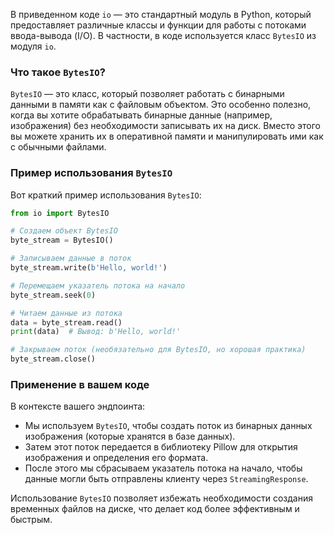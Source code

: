 В приведенном коде `io` — это стандартный модуль в Python, который предоставляет различные классы и функции для работы с потоками ввода-вывода (I/O). В частности, в коде используется класс `BytesIO` из модуля `io`.

### Что такое `BytesIO`?

`BytesIO` — это класс, который позволяет работать с бинарными данными в памяти как с файловым объектом. Это особенно полезно, когда вы хотите обрабатывать бинарные данные (например, изображения) без необходимости записывать их на диск. Вместо этого вы можете хранить их в оперативной памяти и манипулировать ими как с обычными файлами.

### Пример использования `BytesIO`

Вот краткий пример использования `BytesIO`:

```python
from io import BytesIO

# Создаем объект BytesIO
byte_stream = BytesIO()

# Записываем данные в поток
byte_stream.write(b'Hello, world!')

# Перемещаем указатель потока на начало
byte_stream.seek(0)

# Читаем данные из потока
data = byte_stream.read()
print(data)  # Вывод: b'Hello, world!'

# Закрываем поток (необязательно для BytesIO, но хорошая практика)
byte_stream.close()
```

### Применение в вашем коде

В контексте вашего эндпоинта:

- Мы используем `BytesIO`, чтобы создать поток из бинарных данных изображения (которые хранятся в базе данных).
- Затем этот поток передается в библиотеку Pillow для открытия изображения и определения его формата.
- После этого мы сбрасываем указатель потока на начало, чтобы данные могли быть отправлены клиенту через `StreamingResponse`.

Использование `BytesIO` позволяет избежать необходимости создания временных файлов на диске, что делает код более эффективным и быстрым.